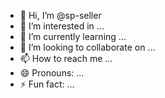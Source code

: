 - 👋 Hi, I’m @sp-seller
- 👀 I’m interested in ...
- 🌱 I’m currently learning ...
- 💞️ I’m looking to collaborate on ...
- 📫 How to reach me ...
- 😄 Pronouns: ...
- ⚡ Fun fact: ...

<!---
sp-seller/sp-seller is a ✨ special ✨ repository because its `README.md` (this file) appears on your GitHub profile.
You can click the Preview link to take a look at your changes.
--->
